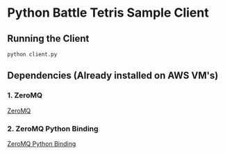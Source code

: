 # Python Battle Tetris Sample Client

## Running the Client

    python client.py

## Dependencies (Already installed on AWS VM's)

### 1. ZeroMQ

[ZeroMQ](http://www.zeromq.org/)

### 2. ZeroMQ Python Binding

[ZeroMQ Python Binding](http://www.zeromq.org/bindings:python)
